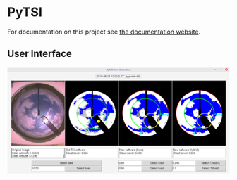 # PyTSI

For documentation on this project see [the documentation website](https://knmi-datalab.github.io/PyTSI/).

## User Interface
![alt text](images/GUI.png "GUI")

<!---
## Comparison of the original image, old TSI software and the new software
![alt text](results/semi_clouds.png "Semi cloudy")

## Cloud cover comparison of the old and new software
### No mask around the sun
![alt text](results/skycovercomparison_nosundisk.png "Sky cover comparison")
### With mask around the sun
![alt text](results/skycovercomparison_sundisk.png "Sky cover comparison")

## Result of JPG compression
![alt text](results/jpegcompressionresult.png "JPEG compression")

## TSI image showing the Python set outlines
![alt text](results/segmented_image.png "Segmented Image")
-->
